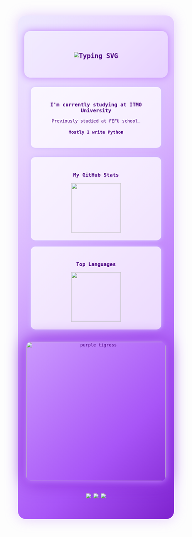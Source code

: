 <!-- 💜 GLOBAL BACKGROUND -->
<div align="center" style="
  background: linear-gradient(135deg, #ede9fe, #e9d5ff, #d8b4fe, #c084fc, #a855f7, #7e22ce);
  padding: 50px 20px;
  border-radius: 25px;
  box-shadow: 0 0 40px rgba(192, 132, 252, 0.4);
  font-family: 'Fira Code', monospace;
  color: #4B0082;
">

  <!-- 💜 HEADER -->
  <div style="background: rgba(255, 255, 255, 0.25); padding: 40px 20px; border-radius: 20px; backdrop-filter: blur(10px); box-shadow: 0 0 25px #c084fc;">
    <h2>
      <img src="https://readme-typing-svg.herokuapp.com?font=Fira+Code&weight=600&size=28&pause=1000&color=7A1CAC&center=true&vCenter=true&width=435&lines=Hi+there;+I'm+Keshaptisa!;+Welcome+to+my+profile!" alt="Typing SVG" />
    </h2>
  </div>

  <!-- ABOUT -->
  <div style="background-color: rgba(255,255,255,0.75); color:#4B0082; padding:25px; border-radius:15px; margin:30px 0; width:80%; box-shadow: 0 0 15px #d0bfff;">
    <h3 style="color:#4B0082;">I'm currently studying at ITMO University</h3>
    <p style="color:#4B0082;">Previously studied at FEFU school.</p>
    <h4 style="color:#4B0082;">Mostly I write Python</h4>
  </div>

  <!-- GITHUB STATS -->
  <div style="background-color: rgba(255,255,255,0.75); color:#4B0082; padding:25px; border-radius:15px; margin:20px 0; width:80%; box-shadow: 0 0 15px #d0bfff;">
    <h3 style="color:#4B0082;">My GitHub Stats</h3>
    <img src="https://github-my-readme-stats-beta.vercel.app/api?username=keshaptisa&show_icons=true&count_private=true&v=13&bg_color=ffffff&title_color=4b0082&text_color=4b0082&icon_color=7e22ce&border_color=d0c4ff" height="160px"/>
  </div>

  <!-- TOP LANGUAGES -->
  <div style="background-color: rgba(255,255,255,0.75); color:#4B0082; padding:25px; border-radius:15px; margin:20px 0; width:80%; box-shadow: 0 0 15px #d0bfff;">
    <h3 style="color:#4B0082;">Top Languages</h3>
    <img src="https://github-my-readme-stats-beta.vercel.app/api/top-langs/?username=keshaptisa&layout=compact&count_private=true&exclude_repo=github-readme-stats,github-my-readme-stats&exclude_forks=true&langs_count=6&v=14&bg_color=ffffff&title_color=4b0082&text_color=4b0082&icon_color=7e22ce&border_color=d0c4ff&custom_title=Top%20Languages&theme=transparent&hide_border=false&locale=en&hide_title=false" height="160px"/>
  </div>

  <!-- 🌌 PURPLE TIGRESS DIVIDER -->
  <div style="margin: 40px 0;">
    <img src="https://photopole.ru/wp-content/uploads/purpurnaia-tigritsa-1.webp"
         width="450"
         alt="purple tigress"
         style="border-radius: 15px;
                box-shadow: 0 0 20px #c084fc, 0 0 40px #a855f7, 0 0 60px #7e22ce;
                animation: pulseGlow 3s ease-in-out infinite;">
  </div>

  <!-- 💬 CONTACT -->
  <p>
    <a href="https://github.com/keshaptisa"><img src="https://img.shields.io/badge/GitHub-6a0dad?style=for-the-badge&logo=github&logoColor=white"/></a>
    <a href="https://t.me/keshaptisa"><img src="https://img.shields.io/badge/Telegram-8b5cf6?style=for-the-badge&logo=telegram&logoColor=white"/></a>
    <a href="mailto:dmitriykeshon@gmail.com"><img src="https://img.shields.io/badge/Email-c084fc?style=for-the-badge&logo=gmail&logoColor=white"/></a>
  </p>

</div>
